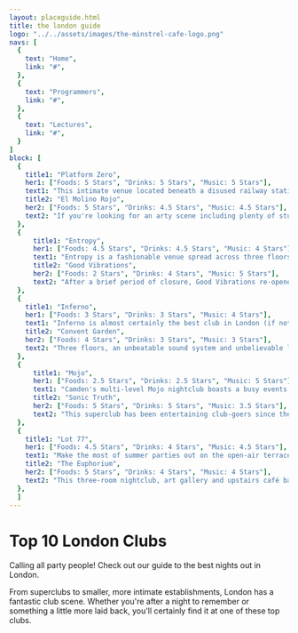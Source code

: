 ```yaml
---
layout: placeguide.html
title: the london guide
logo: "../../assets/images/the-minstrel-cafe-logo.png"
navs: [
  {
    text: "Home",
    link: "#",
  },
  {
    text: "Programmers",
    link: "#",
  },
  {
    text: "Lectures",
    link: "#",
  }
]
block: [
  {
    title1: "Platform Zero",
    her1: ["Foods: 5 Stars", "Drinks: 5 Stars", "Music: 5 Stars"],
    text1: "This intimate venue located beneath a disused railway station puts on an amazingly wide range of live music to a warm and friendly crowd. Platform Zero's delicious global street food is certainly not to be missed either. Battle of the bands every Tuesday. Free entry before 10pm every day.",
    title2: "El Molino Rojo",
    her2: ["Foods: 5 Stars", "Drinks: 4.5 Stars", "Music: 4.5 Stars"],
    text2: "If you're looking for an arty scene including plenty of students, this award-winning arts and entertainment venue is the place to be. El Molino Rojo in South London offers two rooms of music and is notable for providing a stage to local experimental musicians. The best choice if you're into dubstep and IDM. The place to go for new and exciting sounds.",
  },
  {
      title1: "Entropy",
      her1: ["Foods: 4.5 Stars", "Drinks: 4.5 Stars", "Music: 4 Stars"],
      text1: "Entropy is a fashionable venue spread across three floors. Reminiscent of the 1990s Mediterranean scene, it's the outdoor garden that really makes Entropy stand out. Put your feet up and have a drink under the starry sky while the all-night party continues inside. Watch the sun come up at Entropy's Sunday morning breakfast session.",
      title2: "Good Vibrations",
      her2: ["Foods: 2 Stars", "Drinks: 4 Stars", "Music: 5 Stars"],
      text2: "After a brief period of closure, Good Vibrations re-opened its doors in September 2011 following a multi-million pound investment, in the process installing a new sound system while maintaining many of the club's original features. This is one of South London's best dance venues, hosting regular drum'n'bass, techno and dance nights, plus big name DJs and live acts.",
  },
  {
    title1: "Inferno",
    her1: ["Foods: 3 Stars", "Drinks: 3 Stars", "Music: 4 Stars"],
    text1: "Inferno is almost certainly the best club in London (if not the world), but make sure you like your nights extreme! If it all gets a bit much, recline on the numerous huge leather chill-out beds and make some new pals! Every weekend night is a special theme night at Inferno with revelry till the early hours.",
    title2: "Convent Garden",
    her2: ["Foods: 4 Stars", "Drinks: 3 Stars", "Music: 3 Stars"],
    text2: "Three floors, an unbeatable sound system and unbelievable light shows in the main room. Convent Garden is a club for people that really want to party. Look out for cheap student nights and costume parties. Plus regular live music featuring local bands and DJs.",
  },
  {
      title1: "Mojo",
      her1: ["Foods: 2.5 Stars", "Drinks: 2.5 Stars", "Music: 5 Stars"],
      text1: "Camden's multi-level Mojo nightclub boasts a busy events calendar of live music and DJ-led club nights, including the popular Indie Disco, Unknown Pleasures, and Club NME. Catering for a variety of musical tastes, Mojo's music policy covers everything from rock and pop to blues and dance music.",
      title2: "Sonic Truth",
      her2: ["Foods: 5 Stars", "Drinks: 5 Stars", "Music: 3.5 Stars"],
      text2: "This superclub has been entertaining club-goers since the heyday of acid house in the late 1980s, spawning a well-known techno record label in the process. Sonic Truth includes four bars, four dance floors and five separate lounge areas and still draws big names such as DJ Parsley, Ultravisitor and Fat Matt. Make sure you book tickets well in advance and get there early if you want to avoid the notoriously long queues.",
  },
  {
    title1: "Lot 77",
    her1: ["Foods: 4.5 Stars", "Drinks: 4 Stars", "Music: 4.5 Stars"],
    text1: "Make the most of summer parties out on the open-air terrace at Lot 77. On cooler nights you can either party out on the heated terrace or move inside, and there’s plenty of room as this is one of London’s biggest clubs. Expect top DJs as resident club nights include The Unkempt, Hovercraft and the Eels, We3Sings and Steve McQueen's Gambit.",
    title2: "The Euphorium",
    her2: ["Foods: 5 Stars", "Drinks: 4 Stars", "Music: 4 Stars"],
    text2: "This three-room nightclub, art gallery and upstairs café bar situated close to the Hannover Street roundabout in Shoreditch is renowned for being cutting edge. Artists and DJs such as Y?, Cozy Sofa, Basil Underground, The Merchants of Menace, Paranoid Mandroid, and CopyPasteUndoDelete all started out at The Euphorium.",
  },
  ]
---
```


# Top 10 London Clubs

Calling all party people! Check out our guide to the best nights out in London.

From superclubs to smaller, more intimate establishments, London has a fantastic club scene. Whether you're after a night to remember or something a little more laid back, you'll certainly find it at one of these top clubs.

